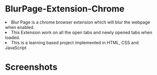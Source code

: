 # BlurPage-Extension-Chrome

<li> Blur Page is a chrome browser extension which will blur the webpage when enabled. </li>
<li> This Extension work on all the open tabs and newly opened tabs when loaded. </li>
<li> This is a learning based project implemented in HTML, CSS and JavaScript </li>

# Screenshots
